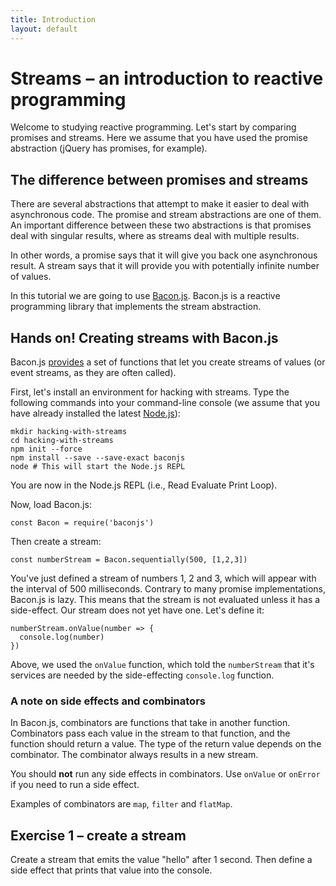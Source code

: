 ```yaml
---
title: Introduction
layout: default
---
```

# Streams – an introduction to reactive programming

Welcome to studying reactive programming. Let's start by comparing promises and
streams. Here we assume that you have used the promise abstraction (jQuery has
promises, for example).

## The difference between promises and streams


There are several abstractions that attempt to make it easier to deal with
asynchronous code. The promise and stream abstractions are one of them. An
important difference between these two abstractions is that promises deal with
singular results, where as streams deal with multiple results.

In other words, a promise says that it will give you back one asynchronous
result. A stream says that it will provide you with potentially infinite number
of values.

In this tutorial we are going to use [Bacon.js](https://baconjs.github.io/).
Bacon.js is a reactive programming library that implements the stream
abstraction.

## Hands on! Creating streams with Bacon.js

Bacon.js [provides](https://github.com/baconjs/bacon.js#creating-streams) a set
of functions that let you create streams of values (or event streams, as they
are often called).

First, let's install an environment for hacking with streams. Type the following
commands into your command-line console (we assume that you have already
installed the latest [Node.js](https://nodejs.org/)):

    mkdir hacking-with-streams
    cd hacking-with-streams
    npm init --force
    npm install --save --save-exact baconjs
    node # This will start the Node.js REPL

You are now in the Node.js REPL (i.e., Read Evaluate Print Loop).

Now, load Bacon.js:

    const Bacon = require('baconjs')

Then create a stream:

    const numberStream = Bacon.sequentially(500, [1,2,3])

You've just defined a stream of numbers 1, 2 and 3, which will appear with the
interval of 500 milliseconds. Contrary to many promise implementations, Bacon.js
is lazy. This means that the stream is not evaluated unless it has a
side-effect. Our stream does not yet have one. Let's define it:

    numberStream.onValue(number => {
      console.log(number)
    })

Above, we used the `onValue` function, which told the `numberStream` that it's
services are needed by the side-effecting `console.log` function.

### A note on side effects and combinators

In Bacon.js, combinators are functions that take in another function.
Combinators pass each value in the stream to that function, and the function
should return a value. The type of the return value depends on the combinator. The
combinator always results in a new stream.

You should **not** run any side effects in combinators. Use `onValue` or
`onError` if you need to run a side effect.

Examples of combinators are `map`, `filter` and `flatMap`.

## Exercise 1 – create a stream

Create a stream that emits the value "hello" after 1 second. Then define a side
effect that prints that value into the console.
